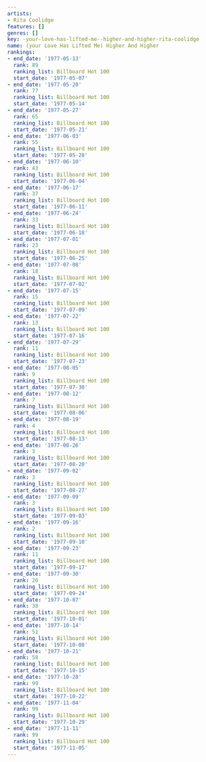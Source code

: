 ```yaml
---
artists:
- Rita Coolidge
features: []
genres: []
key: -your-love-has-lifted-me--higher-and-higher-rita-coolidge
name: (your Love Has Lifted Me) Higher And Higher
rankings:
- end_date: '1977-05-13'
  rank: 89
  ranking_list: Billboard Hot 100
  start_date: '1977-05-07'
- end_date: '1977-05-20'
  rank: 77
  ranking_list: Billboard Hot 100
  start_date: '1977-05-14'
- end_date: '1977-05-27'
  rank: 65
  ranking_list: Billboard Hot 100
  start_date: '1977-05-21'
- end_date: '1977-06-03'
  rank: 55
  ranking_list: Billboard Hot 100
  start_date: '1977-05-28'
- end_date: '1977-06-10'
  rank: 43
  ranking_list: Billboard Hot 100
  start_date: '1977-06-04'
- end_date: '1977-06-17'
  rank: 37
  ranking_list: Billboard Hot 100
  start_date: '1977-06-11'
- end_date: '1977-06-24'
  rank: 33
  ranking_list: Billboard Hot 100
  start_date: '1977-06-18'
- end_date: '1977-07-01'
  rank: 23
  ranking_list: Billboard Hot 100
  start_date: '1977-06-25'
- end_date: '1977-07-08'
  rank: 18
  ranking_list: Billboard Hot 100
  start_date: '1977-07-02'
- end_date: '1977-07-15'
  rank: 15
  ranking_list: Billboard Hot 100
  start_date: '1977-07-09'
- end_date: '1977-07-22'
  rank: 13
  ranking_list: Billboard Hot 100
  start_date: '1977-07-16'
- end_date: '1977-07-29'
  rank: 11
  ranking_list: Billboard Hot 100
  start_date: '1977-07-23'
- end_date: '1977-08-05'
  rank: 9
  ranking_list: Billboard Hot 100
  start_date: '1977-07-30'
- end_date: '1977-08-12'
  rank: 7
  ranking_list: Billboard Hot 100
  start_date: '1977-08-06'
- end_date: '1977-08-19'
  rank: 4
  ranking_list: Billboard Hot 100
  start_date: '1977-08-13'
- end_date: '1977-08-26'
  rank: 3
  ranking_list: Billboard Hot 100
  start_date: '1977-08-20'
- end_date: '1977-09-02'
  rank: 3
  ranking_list: Billboard Hot 100
  start_date: '1977-08-27'
- end_date: '1977-09-09'
  rank: 3
  ranking_list: Billboard Hot 100
  start_date: '1977-09-03'
- end_date: '1977-09-16'
  rank: 2
  ranking_list: Billboard Hot 100
  start_date: '1977-09-10'
- end_date: '1977-09-23'
  rank: 11
  ranking_list: Billboard Hot 100
  start_date: '1977-09-17'
- end_date: '1977-09-30'
  rank: 20
  ranking_list: Billboard Hot 100
  start_date: '1977-09-24'
- end_date: '1977-10-07'
  rank: 38
  ranking_list: Billboard Hot 100
  start_date: '1977-10-01'
- end_date: '1977-10-14'
  rank: 51
  ranking_list: Billboard Hot 100
  start_date: '1977-10-08'
- end_date: '1977-10-21'
  rank: 58
  ranking_list: Billboard Hot 100
  start_date: '1977-10-15'
- end_date: '1977-10-28'
  rank: 99
  ranking_list: Billboard Hot 100
  start_date: '1977-10-22'
- end_date: '1977-11-04'
  rank: 99
  ranking_list: Billboard Hot 100
  start_date: '1977-10-29'
- end_date: '1977-11-11'
  rank: 99
  ranking_list: Billboard Hot 100
  start_date: '1977-11-05'
---
```


